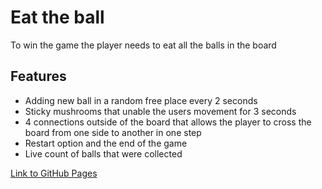 # Eat the ball

<p>To win the game the player needs to eat all the balls in the board</p>

## Features
- Adding new ball in a random free place every 2 seconds
- Sticky mushrooms that unable the users movement for 3 seconds
- 4 connections outside of the board that allows the player to cross the board from one side to another in one step
- Restart option and the end of the game
- Live count of balls that were collected

<a href="https://shanikupiec.github.io/eat-the-ball/" target="blank">Link to GitHub Pages</a>
